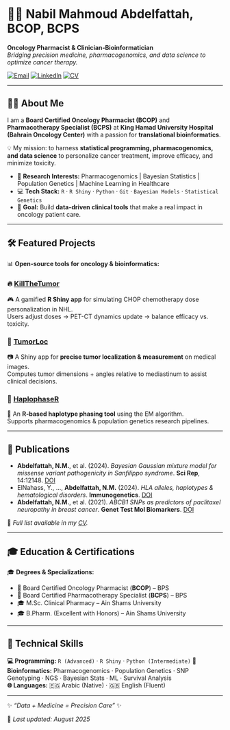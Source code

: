 # 👨‍⚕️ Nabil Mahmoud Abdelfattah, BCOP, BCPS

**Oncology Pharmacist & Clinician-Bioinformatician**  
_Bridging precision medicine, pharmacogenomics, and data science to optimize cancer therapy._

[![Email](https://img.shields.io/badge/Email-nabil.abdelfattah@rms.bh-blue?style=for-the-badge&logo=gmail&logoColor=white)](mailto:nabil.abdelfattah@rms.bh)
[![LinkedIn](https://img.shields.io/badge/LinkedIn-Connect-informational?style=for-the-badge&logo=linkedin&logoColor=white)](https://www.linkedin.com/in/nabil-mahmoud-1b576911a)
[![CV](https://img.shields.io/badge/CV-Download-red?style=for-the-badge&logo=adobeacrobatreader&logoColor=white)](https://github.com/[YourUsername]/[YourRepo]/raw/main/Nabil_Mahmoud_Abdelfattah_CV.pdf)

---

## 🧑‍🔬 About Me  

I am a **Board Certified Oncology Pharmacist (BCOP)** and **Pharmacotherapy Specialist (BCPS)** at **King Hamad University Hospital (Bahrain Oncology Center)** with a passion for **translational bioinformatics**.  

💡 My mission: to harness **statistical programming, pharmacogenomics, and data science** to personalize cancer treatment, improve efficacy, and minimize toxicity.  

- 🧬 **Research Interests:** Pharmacogenomics | Bayesian Statistics | Population Genetics | Machine Learning in Healthcare  
- 💻 **Tech Stack:** `R` · `R Shiny` · `Python` · `Git` · `Bayesian Models` · `Statistical Genetics`  
- 🎯 **Goal:** Build **data-driven clinical tools** that make a real impact in oncology patient care.  

---

## 🛠️ Featured Projects  

📊 **Open-source tools for oncology & bioinformatics:**  

### 🔥 [KillTheTumor](https://github.com/your-username/KillTheTumor)  
🎮 A gamified **R Shiny app** for simulating CHOP chemotherapy dose personalization in NHL.  
Users adjust doses → PET-CT dynamics update → balance efficacy vs. toxicity.  

### 🧩 [TumorLoc](https://github.com/your-username/TumorLoc)  
📷 A Shiny app for **precise tumor localization & measurement** on medical images.  
Computes tumor dimensions + angles relative to mediastinum to assist clinical decisions.  

### 🧬 [HaplophaseR](https://github.com/your-username/haplophaseR)  
🔗 An **R-based haplotype phasing tool** using the EM algorithm.  
Supports pharmacogenomics & population genetics research pipelines.  

---

## 📄 Publications  

- **Abdelfattah, N.M.**, et al. (2024). *Bayesian Gaussian mixture model for missense variant pathogenicity in Sanfilippo syndrome*. **Sci Rep**, 14:12148. [DOI](https://doi.org/10.1038/s41598-024-62352-0)  
- ElNahass, Y., ..., **Abdelfattah, N.M.** (2024). *HLA alleles, haplotypes & hematological disorders*. **Immunogenetics**. [DOI](https://doi.org/10.1007/s00251-024-01343-x)  
- **Abdelfattah, N.M.**, et al. (2021). *ABCB1 SNPs as predictors of paclitaxel neuropathy in breast cancer*. **Genet Test Mol Biomarkers**. [DOI](https://doi.org/10.1089/GTMB.2021.0014)  

📑 *Full list available in my [CV](#).*  

---

## 🎓 Education & Certifications  

🎓 **Degrees & Specializations:**  
- 🧾 Board Certified Oncology Pharmacist (**BCOP**) – BPS  
- 🧾 Board Certified Pharmacotherapy Specialist (**BCPS**) – BPS  
- 🎓 M.Sc. Clinical Pharmacy – Ain Shams University  
- 🎓 B.Pharm. (Excellent with Honors) – Ain Shams University  

---

## 🧰 Technical Skills  

**💻 Programming:** `R (Advanced)` · `R Shiny` · `Python (Intermediate)`
**🧬 Bioinformatics:** Pharmacogenomics · Population Genetics · SNP Genotyping · NGS · Bayesian Stats · ML · Survival Analysis  
**🌐 Languages:** 🇪🇬 Arabic (Native) · 🇬🇧 English (Fluent)  

---

✨ _“Data + Medicine = Precision Care”_ ✨  

📅 *Last updated: August 2025*  
